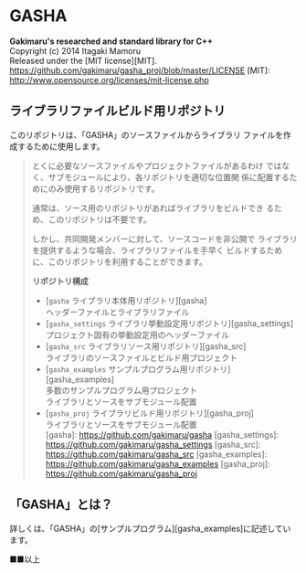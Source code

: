 GASHA
====
**Gakimaru's researched and standard library for C++**  
Copyright (c) 2014 Itagaki Mamoru  
Released under the [MIT license][MIT].
<https://github.com/gakimaru/gasha_proj/blob/master/LICENSE>
[MIT]: http://www.opensource.org/licenses/mit-license.php

ライブラリファイルビルド用リポジトリ
---
このリポジトリは、「GASHA」のソースファイルからライブラリ
ファイルを作成するために使用します。  
> とくに必要なソースファイルやプロジェクトファイルがあるわけ
> ではなく、サブモジュールにより、各リポジトリを適切な位置関
> 係に配置するためにのみ使用するリポジトリです。  
> 
> 通常は、ソース用のリポジトリがあればライブラリをビルドでき
> るため、このリポジトリは不要です。  
> 
> しかし、共同開発メンバーに対して、ソースコードを非公開で
> ライブラリを提供するような場合、ライブラリファイルを手早く
> ビルドするために、このリポジトリを利用することができます。
> 
> **リポジトリ構成**
> * [`gasha` ライブラリ本体用リポジトリ][gasha]  
>   ヘッダーファイルとライブラリファイル  
> * [`gasha_settings` ライブラリ挙動設定用リポジトリ][gasha_settings]  
>   プロジェクト固有の挙動設定用のヘッダーファイル  
> * [`gasha_src` ライブラリソース用リポジトリ][gasha_src]  
>   ライブラリのソースファイルとビルド用プロジェクト  
> * [`gasha_examples` サンプルプログラム用リポジトリ][gasha_examples]  
>   多数のサンプルプログラム用プロジェクト  
>   ライブラリとソースをサブモジュール配置  
> * [`gasha_proj` ライブラリビルド用リポジトリ][gasha_proj]  
>   ライブラリとソースをサブモジュール配置  
[gasha]: https://github.com/gakimaru/gasha
[gasha_settings]: https://github.com/gakimaru/gasha_settings
[gasha_src]: https://github.com/gakimaru/gasha_src
[gasha_examples]: https://github.com/gakimaru/gasha_examples
[gasha_proj]: https://github.com/gakimaru/gasha_proj

「GASHA」とは？
---
詳しくは、「GASHA」の[サンプルプログラム][gasha_examples]に記述しています。

■■以上
